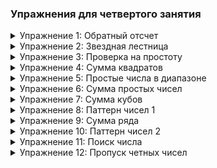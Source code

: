 ### Упражнения для четвертого занятия

<details>
  <summary id="упражнение-1-обратный-отсчет">Упражнение 1: Обратный отсчет</summary>
  
  **Условие задачи:**  
  Написать программу, которая делает обратный отсчет от 10 до 1 с выводом каждого числа на экран.

  **Ввод данных:**
  ```
  (ввод данных не требуется)
  ```

  **Правильный вывод:**
  ```
  10
  9
  8
  7
  6
  5
  4
  3
  2
  1
  ```
</details>

<details>
  <summary id="упражнение-2-звездная-лестница">Упражнение 2: Звездная лестница</summary>
  
  **Условие задачи:**  
  В одной из прошлых задач вы узнал, что строки можно складывать меджу собой. Сейчас пришло время узнать, что стороки еще можно умножать на целое число. При умножении строки на число n, она просто дублируется n раз
  **Пример**
  ```python
  s = "Hello!"
  print(f"{s} * 3 = ", s * 3)
  ```
  **Вывод**
  ```
  Hello! * 3 = Hello!Hello!Hello!
  ```
  Создать программу, используя цикл `for` и `range`, которая рисует звездную лестницу, уменьшая количество звезд на каждом уровне.

  **Ввод данных:**
  ```
  (ввод данных не требуется)
  ```

  **Правильный вывод:**
  ```
  *****
  ****
  ***
  **
  *
  ```
</details>

<details>
  <summary id="упражнение-3-проверка-на-простоту">Упражнение 3: Проверка на простоту</summary>
  
  **Условие задачи:**  
  Написать программу, которая проверяет, является ли введенное число простым, используя цикл `for` и `range`.

  **Ввод данных:**
  ```
  Введите число: 17
  ```

  **Правильный вывод:**
  ```
  Число 17 является простым
  ```
</details>


<details>
  <summary id="упражнение-4-сумма-квадратов">Упражнение 4: Сумма квадратов</summary>
  
  **Условие задачи:**  
  Написать программу для вычисления суммы квадратов чисел от 1 до n.

  **Ввод данных:**
  ```
  Введите число: 5
  ```

  **Правильный вывод:**
  ```
  Сумма квадратов чисел от 1 до 5 равна 55
  ```
</details>

<details>
  <summary id="упражнение-5-простые-числа-в-диапазоне">Упражнение 5: Простые числа в диапазоне</summary>
  
  **Условие задачи:**  
  Написать программу для нахождения и вывода всех простых чисел в диапазоне от 1 до 100 с использованием цикла `for` и `range`.

  **Ввод данных:**
  ```
  (ввод данных не требуется)
  ```

  **Правильный вывод:**
  ```
  2, 3, 5, 7, 11, 13, 17, 19, 23, 29, 31, 37, 41, 43, 47, 53, 59, 61, 67, 71, 73, 79, 83, 89, 97
  ```
</details>


<details>
  <summary id="упражнение-6-сумма-простых-чисел">Упражнение 6: Сумма простых чисел</summary>
  
  **Условие задачи:**  
  Написать программу для вычисления суммы всех простых чисел в диапазоне от 1 до 100 с использованием цикла `for` и `range`.

  **Ввод данных:**
  ```
  (ввод данных не требуется)
  ```

  **Правильный вывод:**
  ```
  Сумма простых чисел от 1 до 100 равна 1060
  ```
</details>

<details>
  <summary id="упражнение-7-сумма-кубов">Упражнение 7: Сумма кубов</summary>
  
  **Условие задачи:**  
  Написать программу для вычисления суммы кубов чисел от 1 до 10 с использованием цикла `for` и `range`.

  **Ввод данных:**
  ```
  (ввод данных не требуется)
  ```

  **Правильный вывод:**
  ```
  Сумма кубов чисел от 1 до 10 равна 3025
  ```
</details>

<details>
  <summary id="упражнение-8-паттерн-чисел-8">Упражнение 8: Паттерн чисел 1</summary>
  
  **Условие задачи:**  
  Создать программу для вывода паттерна чисел:
  ```
  0
  01
  012
  0123
  01234
  ```

  **Ввод данных:**
  ```
  (ввод данных не требуется)
  ```

  **Правильный вывод:**
  ```
  0
  01
  012
  0123
  01234
  ```
</details>

<details>
  <summary id="упражнение-9-сумма-ряда">Упражнение 9: Сумма ряда</summary>
  
  **Условие задачи:**  
  Посчитать сумму ряда вида:
  1 + 1/2 + 1/3 + 1/4 + ... + 1/n

  **Ввод данных:**
  ```
  Введите число: 5
  ```

  **Правильный вывод:**
  ```
  Сумма ряда: 2.283333333333333
  ```
</details>

<details>
  <summary id="упражнение-10-паттерн-чисел-10">Упражнение 10: Паттерн чисел 2</summary>
  
  **Условие задачи:**  
  Создать программу для вывода паттерна чисел:
  ```
  1
  22
  333
  4444
  55555
  ```

  **Ввод данных:**
  ```
  (ввод данных не требуется)
  ```

  **Правильный вывод:**
  ```
  1
  22
  333
  4444
  55555
  ```
</details>

<details>
  <summary id="упражнение-11-поиск-числа">Упражнение 11: Поиск числа</summary>
  
  **Условие задачи:**  
  Написать программу, которая ищет заданное пользователем число в диапазоне чисел заданным `range(1, 101, 3)` и выводит сообщение, если число найдено. Используйте оператор `break` для завершения цикла при нахождении числа.

  **Ввод данных:**
  ```
  Введите число для поиска: 7
  ```

  **Правильный вывод:**
  ```
  Число 7 найдено в списке.
  ```
</details>

<details>
  <summary id="упражнение-12-пропуск-четных-чисел">Упражнение 12: Пропуск четных чисел</summary>
  
  **Условие задачи:**  
  Написать программу, которая выводит только нечетные числа из диапазона от 1 до 10 , используя оператор `continue` для пропуска четных чисел.

  **Ввод данных:**
  ```
  (ввод данных не требуется)
  ```

  **Правильный вывод:**
  ```
  1
  3
  5
  7
  9
  ```
</details>